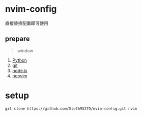 # nvim-config

直接替换配置即可使用

## prepare

> window

1. [Python](https://www.python.org/downloads/)
2. [git](https://git-scm.com/)
3. [node.js](https://nodejs.org/en)
4. [neovim](https://github.com/neovim/neovim/blob/master/INSTALL.md)

# setup

```shell
git clone https://github.com/Sloth9527D/nvim-config.git nvim
```